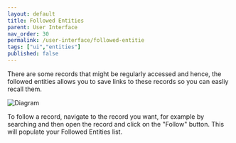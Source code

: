 ```yaml
---
layout: default
title: Followed Entities
parent: User Interface
nav_order: 30
permalink: /user-interface/followed-entitie
tags: ["ui","entities"]
published: false
---
```


There are some records that might be regularly accessed and hence, the followed entities allows you to save links to these records so you can easliy recall them. 

![Diagram](../assets/images/user-interface/followed-entities.png)

To follow a record, navigate to the record you want, for example by searching and then open the record and click on the "Follow" button. This will populate your Followed Entities list. 